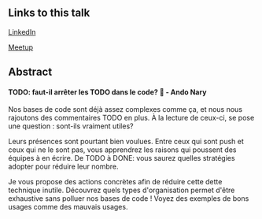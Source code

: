 ## Links to this talk

[LinkedIn](https://www.linkedin.com/posts/julien-top%C3%A7u_le-tremplin-mixit-x-craftsrecords-revient-activity-7300416816294576129-Lxre?utm_source=share&utm_medium=member_desktop&rcm=ACoAACd3sJwBI0XwGqUzBYkTbQc-uy55OlpZSC8)

[Meetup](https://www.meetup.com/craftsrecords/events/306405729/)

## Abstract

#### TODO: faut-il arrêter les TODO dans le code? 🤔 - Ando Nary
Nos bases de code sont déjà assez complexes comme ça, et nous nous rajoutons des commentaires TODO en plus.
À la lecture de ceux-ci, se pose une question : sont-ils vraiment utiles?

Leurs présences sont pourtant bien voulues. Entre ceux qui sont push et ceux qui ne le sont pas, vous apprendrez les raisons qui poussent des équipes à en écrire.
De TODO à DONE: vous saurez quelles stratégies adopter pour réduire leur nombre.

Je vous propose des actions concrètes afin de réduire cette dette technique inutile. Découvrez quels types d'organisation permet d'être exhaustive sans polluer nos bases de code !
Voyez des exemples de bons usages comme des mauvais usages.
